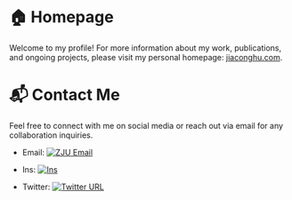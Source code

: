 # 🏠 Homepage
Welcome to my profile! For more information about my work, publications, and ongoing projects, please visit my personal homepage: [jiaconghu.com](http://jiaconghu.com).

# 📬 Contact Me
Feel free to connect with me on social media or reach out via email for any collaboration inquiries.

- Email: [![ZJU Email](https://img.shields.io/static/v1?color=blue&link=mailto%3Ajiaconghu%40zju.edu.cn&logo=Mail.Ru&message=jiaconghu@zju.edu.cn&style=social&label=email)](mailto:jiaconghu@zju.edu.cn)

- Ins: [![Ins](https://img.shields.io/static/v1?logo=Instagram&logoColor=white&color=E4405F&label=&message=@jacyhoo&style=flat&link=https%3A%2F%2Fwww.instagram.com%2Fjacyhoo%2F)](https://www.instagram.com/jacyhoo/)

- Twitter: [![Twitter URL](https://img.shields.io/static/v1?logo=Twitter&logoColor=white&color=1DA1F2&label=&message=@JacyHoo&style=flat&link=https%3A%2F%2Ftwitter.com%2FJacyHoo)](https://twitter.com/JacyHoo)
